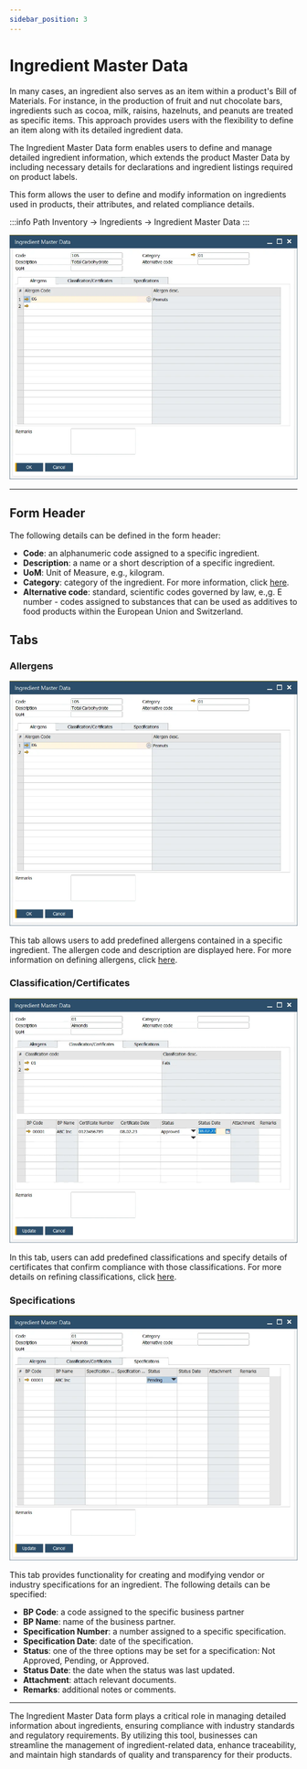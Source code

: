```yaml
---
sidebar_position: 3
---
```


# Ingredient Master Data

In many cases, an ingredient also serves as an item within a product's Bill of Materials. For instance, in the production of fruit and nut chocolate bars, ingredients such as cocoa, milk, raisins, hazelnuts, and peanuts are treated as specific items. This approach provides users with the flexibility to define an item along with its detailed ingredient data.

The Ingredient Master Data form enables users to define and manage detailed ingredient information, which extends the product Master Data by including necessary details for declarations and ingredient listings required on product labels.

This form allows the user to define and modify information on ingredients used in products, their attributes, and related compliance details.

:::info Path
    Inventory → Ingredients → Ingredient Master Data
:::

![Ingredient Master Data](./media/ingredient-master-data/ingredient-master-data.webp)

---

## Form Header

The following details can be defined in the form header:

- **Code**: an alphanumeric code assigned to a specific ingredient.
- **Description**: a name or a short description of a specific ingredient.
- **UoM**: Unit of Measure, e.g., kilogram.
- **Category**: category of the ingredient. For more information, click [here](../ingredient-declarations/ingredient-settings/classifications.md).
- **Alternative code**: standard, scientific codes governed by law, e.,g. E number - codes assigned to substances that can be used as additives to food products within the European Union and Switzerland.

## Tabs

### Allergens

![Allergens](./media/ingredient-master-data/ingredient-master-data.webp)

This tab allows users to add predefined allergens contained in a specific ingredient. The allergen code and description are displayed here. For more information on defining allergens, click [here](../ingredient-declarations/ingredient-settings/allergen.md).

### Classification/Certificates

![Certificates](./media/ingredient-master-data/ingredient-master-data-classification-certificates.webp)

In this tab, users can add predefined classifications and specify details of certificates that confirm compliance with those classifications. For more details on refining classifications, click [here](../ingredient-declarations/ingredient-settings/classifications.md).

### Specifications

![Specifications](./media/ingredient-master-data/ingredient-master-data-specifications.webp)

This tab provides functionality for creating and modifying vendor or industry specifications for an ingredient. The following details can be specified:

- **BP Code**: a code assigned to the specific business partner
- **BP Name**: name of the business partner.
- **Specification Number**: a number assigned to a specific specification.
- **Specification Date**: date of the specification.
- **Status**: one of the three options may be set for a specification: Not Approved, Pending, or Approved.
- **Status Date**: the date when the status was last updated.
- **Attachment**: attach relevant documents.
- **Remarks**: additional notes or comments.

---
The Ingredient Master Data form plays a critical role in managing detailed information about ingredients, ensuring compliance with industry standards and regulatory requirements. By utilizing this tool, businesses can streamline the management of ingredient-related data, enhance traceability, and maintain high standards of quality and transparency for their products.
